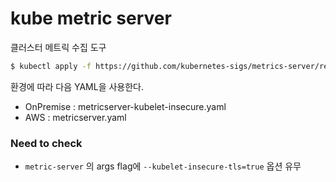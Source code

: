 # kube metric server
클러스터 메트릭 수집 도구

```bash
$ kubectl apply -f https://github.com/kubernetes-sigs/metrics-server/releases/latest/download/components.yaml
```

환경에 따라 다음 YAML을 사용한다.
* OnPremise : metricserver-kubelet-insecure.yaml
* AWS : metricserver.yaml

### Need to check
* `metric-server` 의 args flag에 `--kubelet-insecure-tls=true` 옵션 유무
